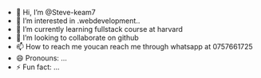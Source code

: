 - 👋 Hi, I’m @Steve-keam7
- 👀 I’m interested in .webdevelopment..
- 🌱 I’m currently learning fullstack course at harvard
- 💞️ I’m looking to collaborate on github
- 📫 How to reach me youcan reach me through whatsapp at 0757661725
- 😄 Pronouns: ...
- ⚡ Fun fact: ...

<!---
Steve-keam7/Steve-keam7 is a ✨ special ✨ repository because its `README.md` (this file) appears on your GitHub profile.
You can click the Preview link to take a look at your changes.
--->
